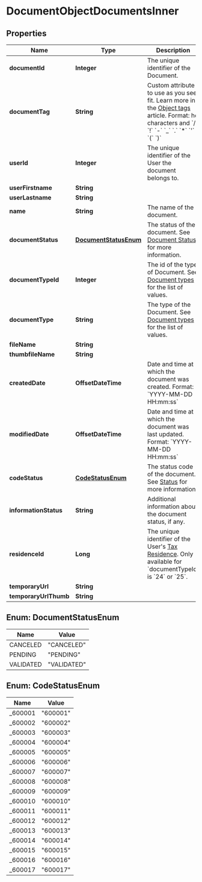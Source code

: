 

# DocumentObjectDocumentsInner


## Properties

| Name | Type | Description | Notes |
|------------ | ------------- | ------------- | -------------|
|**documentId** | **Integer** | The unique identifier of the Document. |  [optional] |
|**documentTag** | **String** | Custom attribute to use as you see fit. Learn more in the [Object tags](/guide/api-basics/objects-tags.html#objects-tags) article.  Format: hc characters and &#x60;/&#x60; &#x60;!&#x60; &#x60;-&#x60; &#x60;_&#x60; &#x60;.&#x60; &#x60;*&#x60; &#x60;&#39;&#x60; &#x60;(&#x60; &#x60;)&#x60;  |  [optional] |
|**userId** | **Integer** | The unique identifier of the User the document belongs to. |  [optional] |
|**userFirstname** | **String** |  |  [optional] |
|**userLastname** | **String** |  |  [optional] |
|**name** | **String** | The name of the document. |  [optional] |
|**documentStatus** | [**DocumentStatusEnum**](#DocumentStatusEnum) | The status of the document. See [Document Status](/guide/user-verification/documents.html#status-documentstatus) for more information.  |  [optional] |
|**documentTypeId** | **Integer** | The id of the type of Document.   See [Document types](/guide/user-verification/documents.html#types-documenttypeid) for the list of values.  |  [optional] |
|**documentType** | **String** | The type of the Document.  See [Document types](/guide/user-verification/documents.html#types-documenttypeid) for the list of values.  |  [optional] |
|**fileName** | **String** |  |  [optional] |
|**thumbfileName** | **String** |  |  [optional] |
|**createdDate** | **OffsetDateTime** | Date and time at which the document was created.  Format: &#x60;YYYY-MM-DD HH:mm:ss&#x60;  |  [optional] |
|**modifiedDate** | **OffsetDateTime** | Date and time at which the document was last updated.  Format: &#x60;YYYY-MM-DD HH:mm:ss&#x60;  |  [optional] |
|**codeStatus** | [**CodeStatusEnum**](#CodeStatusEnum) | The status code of the document. See [Status](/guide/user-verification/documents.html#status-documentstatus) for more information.  |  [optional] |
|**informationStatus** | **String** | Additional information about the document status, if any. |  [optional] |
|**residenceId** | **Long** | The unique identifier of the User&#39;s [Tax Residence](/guide/user-verification/tax-residence.html).   Only available for &#x60;documentTypeId&#x60; is &#x60;24&#x60; or &#x60;25&#x60;.   |  [optional] |
|**temporaryUrl** | **String** |  |  [optional] |
|**temporaryUrlThumb** | **String** |  |  [optional] |



## Enum: DocumentStatusEnum

| Name | Value |
|---- | -----|
| CANCELED | &quot;CANCELED&quot; |
| PENDING | &quot;PENDING&quot; |
| VALIDATED | &quot;VALIDATED&quot; |



## Enum: CodeStatusEnum

| Name | Value |
|---- | -----|
| _600001 | &quot;600001&quot; |
| _600002 | &quot;600002&quot; |
| _600003 | &quot;600003&quot; |
| _600004 | &quot;600004&quot; |
| _600005 | &quot;600005&quot; |
| _600006 | &quot;600006&quot; |
| _600007 | &quot;600007&quot; |
| _600008 | &quot;600008&quot; |
| _600009 | &quot;600009&quot; |
| _600010 | &quot;600010&quot; |
| _600011 | &quot;600011&quot; |
| _600012 | &quot;600012&quot; |
| _600013 | &quot;600013&quot; |
| _600014 | &quot;600014&quot; |
| _600015 | &quot;600015&quot; |
| _600016 | &quot;600016&quot; |
| _600017 | &quot;600017&quot; |



